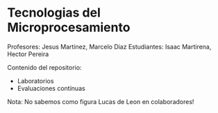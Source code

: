 # Tecnologias del Microprocesamiento
Profesores: Jesus Martinez, Marcelo Diaz
Estudiantes: Isaac Martirena, Hector Pereira

Contenido del repositorio:
- Laboratorios
- Evaluaciones contínuas

Nota: No sabemos como figura Lucas de Leon en colaboradores!
